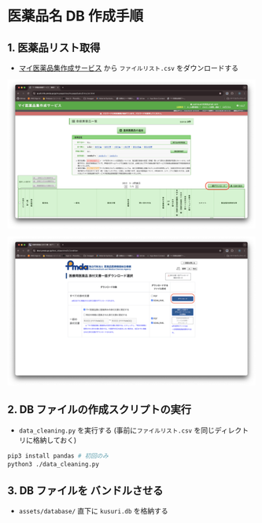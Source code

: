 # 医薬品名 DB 作成手順

## 1. 医薬品リスト取得

- [マイ医薬品集作成サービス](https://push.info.pmda.go.jp/mypage/view/mypage/login.html) から `ファイルリスト.csv` をダウンロードする

![create-data-1](../screenshot/create-data-1.png)

![create-data-2](../screenshot/create-data-2.png)

## 2. DB ファイルの作成スクリプトの実行

- `data_cleaning.py` を実行する (事前に`ファイルリスト.csv` を同じディレクトリに格納しておく)

```zsh
pip3 install pandas # 初回のみ
python3 ./data_cleaning.py
```

## 3. DB ファイルを バンドルさせる

- `assets/database/` 直下に `kusuri.db` を格納する

